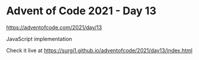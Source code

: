 # Advent of Code 2021 - Day 13

https://adventofcode.com/2021/day/13

JavaScript implementation

Check it live at https://surgi1.github.io/adventofcode/2021/day13/index.html
